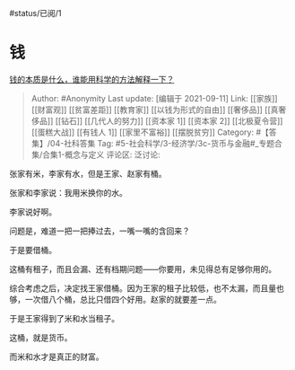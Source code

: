 #status/已阅/1 

# 钱
[钱的本质是什么，谁能用科学的方法解释一下？](https://www.zhihu.com/question/334749030/answer/2114375148)

> Author: #Anonymity
> Last update: [编辑于 2021-09-11]
> Link: [[家族]] [[财富观]] [[贫富差距]] [[教育家]] [[以钱为形式的自由]] [[奢侈品]] [[真奢侈品]] [[钻石]] [[几代人的努力]] [[资本家 1]] [[资本家 2]] [[北极夏令营]] [[蛋糕大战]] [[有钱人 1]] [[家里不富裕]] [[摆脱贫穷]]
> Category: #【答集】/04-社科答集
> Tag: #5-社会科学/3-经济学/3c-货币与金融#_专题合集/合集1-概念与定义
> 评论区:
> 泛讨论:

张家有米，李家有水，但是王家、赵家有桶。

张家和李家说：我用米换你的水。

李家说好啊。

问题是，难道一把一把捧过去，一嘴一嘴的含回来？

于是要借桶。

这桶有租子，而且会漏、还有档期问题——你要用，未见得总有足够你用的。

综合考虑之后，决定找王家借桶。因为王家的租子比较低，也不太漏，而且量也够，一次借八个桶，总比只借四个好用。赵家的就要差一点。

于是王家得到了米和水当租子。

这桶，就是货币。

而米和水才是真正的财富。
